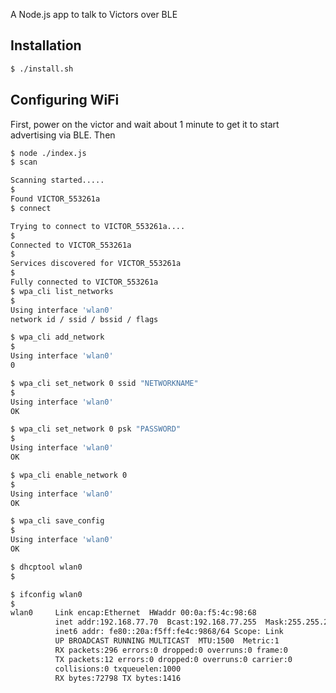 A Node.js app to talk to Victors over BLE

## Installation

```sh
$ ./install.sh
```

## Configuring WiFi

First, power on the victor and wait about 1 minute to get it to start advertising via BLE.  Then


```sh
$ node ./index.js
$ scan

Scanning started.....
$
Found VICTOR_553261a
$ connect

Trying to connect to VICTOR_553261a....
$
Connected to VICTOR_553261a
$
Services discovered for VICTOR_553261a
$
Fully connected to VICTOR_553261a
$ wpa_cli list_networks
$
Using interface 'wlan0'
network id / ssid / bssid / flags

$ wpa_cli add_network
$
Using interface 'wlan0'
0

$ wpa_cli set_network 0 ssid "NETWORKNAME"
$
Using interface 'wlan0'
OK

$ wpa_cli set_network 0 psk "PASSWORD"
$
Using interface 'wlan0'
OK

$ wpa_cli enable_network 0
$
Using interface 'wlan0'
OK

$ wpa_cli save_config
$
Using interface 'wlan0'
OK

$ dhcptool wlan0
$

$ ifconfig wlan0
$
wlan0     Link encap:Ethernet  HWaddr 00:0a:f5:4c:98:68
          inet addr:192.168.77.70  Bcast:192.168.77.255  Mask:255.255.255.0
          inet6 addr: fe80::20a:f5ff:fe4c:9868/64 Scope: Link
          UP BROADCAST RUNNING MULTICAST  MTU:1500  Metric:1
          RX packets:296 errors:0 dropped:0 overruns:0 frame:0
          TX packets:12 errors:0 dropped:0 overruns:0 carrier:0
          collisions:0 txqueuelen:1000
          RX bytes:72798 TX bytes:1416
```
